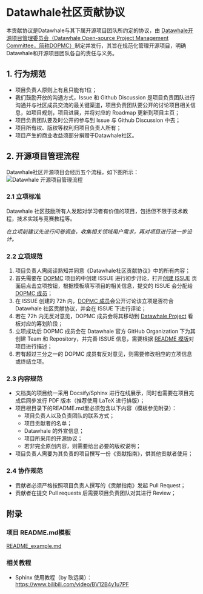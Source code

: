 # Datawhale社区贡献协议

本贡献协议是Datawhale与其下属开源项目团队所约定的协议，由 [Datawhale开源项目管理委员会（Datawhale Open-source Project Management Committee，简称DOPMC）](https://github.com/datawhalechina/DOPMC)制定并发行，其旨在规范化管理开源项目，明确Datawhale和开源项目团队各自的责任与义务。

## 1. 行为规范

- 项目负责人原则上有且只能有1位；
- 我们鼓励开放的沟通方式，Issue 和 Github Discussion 是项目负责团队进行沟通并与社区成员交流的最关键渠道，项目负责团队要公开的讨论项目相关信息，如项目规划，项目进展，并将对应的 Roadmap 更新到项目主页；
- 项目负责团队要及时公开的参与到 Issue 与 Github Discussion 中去；
- 项目所有权、版权等权利归项目负责人所有；
- 项目产生的商业收益须部分捐赠于Datawhale社区。

## 2. 开源项目管理流程

Datawhale社区开源项目会经历五个流程，如下图所示：
![Datawhale 开源项目管理流程](https://tva1.sinaimg.cn/large/e6c9d24ely1h1xra9vrsjj230e0lewjk.jpg)

### 2.1 立项标准

Datawhale 社区鼓励所有人发起对学习者有价值的项目，包括但不限于技术教程，技术实践与竞赛教程等。

*在立项前建议先进行问卷调查，收集相关领域用户需求，再对项目进行进一步设计。*

### 2.2 立项规范

1. 项目负责人需阅读熟知并同意《Datawhale社区贡献协议》中的所有内容；
2. 首先需要在 [DOPMC](https://github.com/datawhalechina/DOPMC) 项目的中创建 ISSUE 进行初步讨论，打开[创建 ISSUE](https://github.com/datawhalechina/DOPMC/issues/new/choose) 页面后点击立项按钮，根据模板填写项目的相关信息，提交的 ISSUE 会分配给 [DOPMC 成员](./ROLES.md)；
3. 在 ISSUE 创建的 72h 内，[DOPMC 成员](./ROLES.md)会公开讨论该立项是否符合 Datawhale 社区贡献协议，并会在 ISSUE 下进行评论；
4. 若在 72h 内无反对意见，DOPMC 成员会将其移动到 [Datawhale Project](https://github.com/datawhalechina/DOPMC/projects/1?fullscreen=true) 看板对应的筹划阶段；
5. 立项成功后 DOPMC 成员会在 Datawhale 官方 GitHub Organization 下为其创建 Team 和 Repository，并完善 ISSUE 信息，需要根据 [README 模版](./README_example.md)对项目进行描述；
6. 若有超过三分之一的 DOPMC 成员有反对意见，则需要修改相应的立项信息或终结立项。

### 2.3 内容规范

- 文档类的项目统一采用 Docsify/Sphinx 进行在线展示，同时也需要在项目完成后同步发行 PDF 版本（推荐使用 LaTeX 进行排版）；
- 项目根目录下的README.md里必须包含以下内容（模板参见附录）：
  - 项目负责人以及负责团队的联系方式；
  - 项目贡献者的名单；
  - Datawhale 的外宣信息；
  - 项目所采用的开源协议；
  - 若非完全原创内容，则需要给出必要的版权说明；
- 项目负责人需要为其负责的项目撰写一份《贡献指南》，供其他贡献者使用；

### 2.4 协作规范

- 贡献者必须严格按照项目负责人撰写的《贡献指南》发起 Pull Request；
- 贡献者在提交 Pull requests 后需要项目负责团队对其进行 Review；

## 附录

### 项目 README.md模板

[README_example.md](https://github.com/datawhalechina/DOPMC/blob/df4965d7eb6488fd2b33153b1143006f30c81a6e/README_example.md)

### 相关教程

- Sphinx 使用教程（by 耿远昊）：https://www.bilibili.com/video/BV12B4y1u7PF
